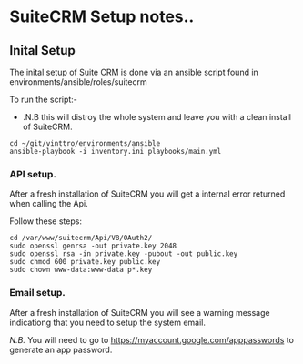 
# SuiteCRM Setup notes..

## Inital Setup
The inital setup of Suite CRM is done via an ansible script found in environments/ansible/roles/suitecrm

To run the script:-
* .N.B this will distroy the whole system and leave you with a clean install of SuiteCRM. 

```
cd ~/git/vinttro/environments/ansible
ansible-playbook -i inventory.ini playbooks/main.yml
``` 


### API setup.
After a fresh installation of SuiteCRM you will get a internal error returned when calling the Api.

Follow these steps: 
```
cd /var/www/suitecrm/Api/V8/OAuth2/
sudo openssl genrsa -out private.key 2048
sudo openssl rsa -in private.key -pubout -out public.key
sudo chmod 600 private.key public.key
sudo chown www-data:www-data p*.key
```


### Email setup.
After a fresh installation of SuiteCRM you will see a warning message indicationg that you need to setup the system email.

*N.B.* You will need to go to https://myaccount.google.com/apppasswords to generate an app password.